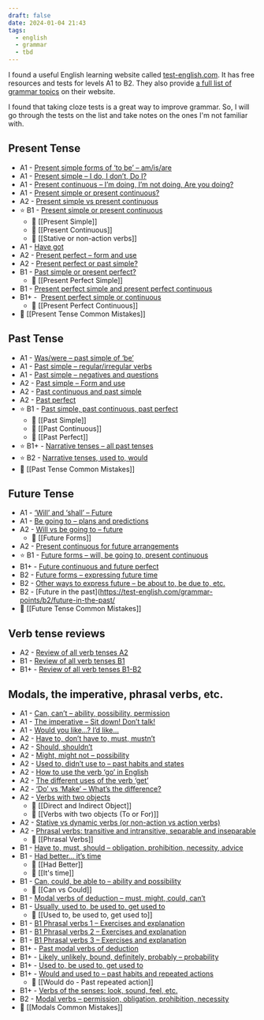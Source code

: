 ```yaml
---
draft: false
date: 2024-01-04 21:43
tags:
  - english
  - grammar
  - tbd
---
```


I found a useful English learning website called [test-english.com](https://test-english.com/). It has free resources and tests for levels A1 to B2. They also provide [a full list of grammar topics](https://test-english.com/grammar-points/contents/) on their website.

I found that taking cloze tests is a great way to improve grammar. So, I will go through the tests on the list and take notes on the ones I'm not familiar with.

## Present Tense
- A1 - [Present simple forms of ‘to be’ – am/is/are](https://test-english.com/grammar-points/a1/present-simple-forms-of-to-be/)
- A1 - [Present simple – I do, I don’t, Do I?](https://test-english.com/grammar-points/a1/present-simple/)
- A1 - [Present continuous – I’m doing, I’m not doing, Are you doing?](https://test-english.com/grammar-points/a1/present-continuous/)
- A1 - [Present simple or present continuous?](https://test-english.com/grammar-points/a1/present-simple-present-continuous/)
- A2 - [Present simple vs present continuous](https://test-english.com/grammar-points/a2/present-simple-continuous/)
- ⭐ B1 - [Present simple or present continuous](https://test-english.com/grammar-points/b1/present-simple-present-continuous/)
	- 📝 [[Present Simple]]
	- 📝 [[Present Continuous]]
	- 📝 [[Stative or non-action verbs]]
- A1 - [Have got](https://test-english.com/grammar-points/a1/have-got/)
- A2 - [Present perfect – form and use](https://test-english.com/grammar-points/a2/present-perfect/)
- A2 - [Present perfect or past simple?](https://test-english.com/grammar-points/a2/present-perfect-or-past-simple/)
- B1 - [Past simple or present perfect?](https://test-english.com/grammar-points/b1/past-simple-present-perfect/)
	- 📝 [[Present Perfect Simple]]
- B1 - [Present perfect simple and present perfect continuous](https://test-english.com/grammar-points/b1/present-perfect-simple-present-perfect-continuous/)
- B1+ -  [Present perfect simple or continuous](https://test-english.com/grammar-points/b1-b2/present-perfect-simple-continuous/)
	- 📝 [[Present Perfect Continuous]]
- 🤔 [[Present Tense Common Mistakes]]
## Past Tense
- A1 - [Was/were – past simple of ‘be’](https://test-english.com/grammar-points/a1/was-were/)
- A1 - [Past simple – regular/irregular verbs](https://test-english.com/grammar-points/a1/past-simple-regular-irregular/)
- A1 - [Past simple – negatives and questions](https://test-english.com/grammar-points/a1/past-simple-negatives-questions/)
- A2 - [Past simple – Form and use](https://test-english.com/grammar-points/a2/past-simple-form-use/)
- A2 - [Past continuous and past simple](https://test-english.com/grammar-points/a2/past-continuous-past-simple/)
- A2 - [Past perfect](https://test-english.com/grammar-points/a2/past-perfect/)
- ⭐ B1 - [Past simple, past continuous, past perfect](https://test-english.com/grammar-points/b1/past-simple-past-continuous-past-perfect/)
	- 📝 [[Past Simple]]
	- 📝 [[Past Continuous]]
	- 📝 [[Past Perfect]]
- ⭐ B1+ - [Narrative tenses – all past tenses](https://test-english.com/grammar-points/b1-b2/narrative-tenses/)
- ⭐ B2 - [Narrative tenses, used to, would](https://test-english.com/grammar-points/b2/narrative-tenses-used-to-would/)
- 🤔 [[Past Tense Common Mistakes]]
## Future Tense
- A1 - [‘Will’ and ‘shall’ – Future](https://test-english.com/grammar-points/a1/will-and-shall/)
- A1 - [Be going to – plans and predictions](https://test-english.com/grammar-points/a1/be-going-to-plans-predictions/)
- A2 - [Will vs be going to – future](https://test-english.com/grammar-points/a2/will-vs-be-going-to/)
	- 📝 [[Future Forms]]
- A2 - [Present continuous for future arrangements](https://test-english.com/grammar-points/a2/present-continuous-future-arrangements/)
- ⭐ B1 - [Future forms – will, be going to, present continuous](https://test-english.com/grammar-points/b1/future-forms/)
- B1+ - [Future continuous and future perfect](https://test-english.com/grammar-points/b1-b2/future-continuous-and-future-perfect/)
- B2 - [Future forms – expressing future time](https://test-english.com/grammar-points/b2/future-forms-expressing-future-time/)
- B2 - [Other ways to express future – be about to, be due to, etc.](https://test-english.com/grammar-points/b2/ways-express-future/)
- B2 - [Future in the past](https://test-english.com/grammar-points/b2/future-in-the-past/
- 🤔 [[Future Tense Common Mistakes]]

## Verb tense reviews
- A2 - [Review of all verb tenses A2](https://test-english.com/grammar-points/a2/review-verb-tenses-a2/)  
- B1 - [Review of all verb tenses B1](https://test-english.com/grammar-points/b1/review-verb-tenses-b1/)  
- B1+ - [Review of all verb tenses B1-B2](https://test-english.com/grammar-points/b1-b2/review-verb-tenses-b1-b2/)

## Modals, the imperative, phrasal verbs, etc.
- A1 - [Can, can’t – ability, possibility, permission](https://test-english.com/grammar-points/a1/can-cant/)
- A1 - [The imperative – Sit down! Don’t talk!](https://test-english.com/grammar-points/a1/imperative-sit-dont-talk/)
- A1 - [Would you like…? I’d like…](https://test-english.com/grammar-points/a1/would-like/)
- A2 - [Have to, don’t have to, must, mustn’t](https://test-english.com/grammar-points/a2/have-to-dont-have-to-must-mustnt/)
- A2 - [Should, shouldn’t](https://test-english.com/grammar-points/a2/should-shouldnt/)
- A2 - [Might, might not – possibility](https://test-english.com/grammar-points/a2/might-might-not/)
- A2 - [Used to, didn’t use to – past habits and states](https://test-english.com/grammar-points/a2/used-to/)
- A2 - [How to use the verb ‘go’ in English](https://test-english.com/grammar-points/a2/use-verb-go-english/)
- A2 - [The different uses of the verb ‘get’](https://test-english.com/grammar-points/a2/the-different-uses-of-the-verb-get/)
- A2 - [‘Do’ vs ‘Make’ – What’s the difference?](https://test-english.com/grammar-points/a2/do-vs-make-difference/)
- A2 - [Verbs with two objects](https://test-english.com/grammar-points/a2/verbs-with-two-objects/)
	- 📝 [[Direct and Indirect Object]]
	- 📝 [[Verbs with two objects (To or For)]]
- A2 - [Stative vs dynamic verbs (or non-action vs action verbs)](https://test-english.com/grammar-points/a2/stative-vs-dynamic-verbs-or-non-action-vs-action-verbs/)
- A2 - [Phrasal verbs: transitive and intransitive, separable and inseparable](https://test-english.com/grammar-points/a2/phrasal-verbs-transitive-and-intransitive-separable-and-inseparable/)
	- 📝 [[Phrasal Verbs]]
- B1 - [Have to, must, should – obligation, prohibition, necessity, advice](https://test-english.com/grammar-points/b1/have-to-must-should/)
- B1 - [Had better… it’s time](https://test-english.com/grammar-points/b1/had-better-its-time/)
	- 📝 [[Had Better]]
	- 📝 [[It's time]]
- B1 - [Can, could, be able to – ability and possibility](https://test-english.com/grammar-points/b1/can-could-be-able-to/)
	- 📝 [[Can vs Could]]
- B1 - [Modal verbs of deduction – must, might, could, can’t](https://test-english.com/grammar-points/b1/modal-verbs-of-deduction/)  
- B1 - [Usually, used to, be used to, get used to](https://test-english.com/grammar-points/b1/usually-used-to-be-used-to-get-used-to/)
	- 📝 [[Used to, be used to, get used to]]
- B1 - [B1 Phrasal verbs 1 – Exercises and explanation](https://test-english.com/grammar-points/b1/b1-phrasal-verbs-1-exercises-explanation/)  
- B1 - [B1 Phrasal verbs 2 – Exercises and explanation](https://test-english.com/grammar-points/b1/b1-phrasal-verbs-2-exercises-and-explanation/)  
- B1 - [B1 Phrasal verbs 3 – Exercises and explanation](https://test-english.com/grammar-points/b1/b1-phrasal-verbs-3-exercises-and-explanation/)
- B1+ - [Past modal verbs of deduction](https://test-english.com/grammar-points/b1-b2/past-modal-verbs/)
- B1+ - [Likely, unlikely, bound, definitely, probably – probability](https://test-english.com/grammar-points/b1-b2/likely-unlikely-bound-definitely-probably/)
- B1+ - [Used to, be used to, get used to](https://test-english.com/grammar-points/b1-b2/used-to/)
- B1+ - [Would and used to – past habits and repeated actions](https://test-english.com/grammar-points/b1-b2/would-and-used-to/)
	- 📝 [[Would do - Past repeated action]]
- B1+ - [Verbs of the senses: look, sound, feel, etc.](https://test-english.com/grammar-points/b1-b2/verbs-of-the-senses/)
- B2 - [Modal verbs – permission, obligation, prohibition, necessity](https://test-english.com/grammar-points/b2/modal-verbs-permission-obligation-prohibition-necessity/)
- 🤔 [[Modals Common Mistakes]]
